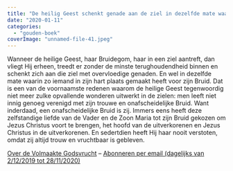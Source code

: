 ```yaml
---
title: "De heilig Geest schenkt genade aan de ziel in dezelfde mate waarin zo iemand in zijn hart plaats heeft gemaakt voor zijn Bruid"
date: "2020-01-11"
categories: 
  - "gouden-boek"
coverImage: "unnamed-file-41.jpeg"
---
```


Wanneer de heilige Geest, haar Bruidegom, haar in een ziel aantreft, dan vliegt Hij erheen, treedt er zonder de minste terughoudendheid binnen en schenkt zich aan die ziel met overvloedige genaden. En wel in dezelfde mate waarin zo iemand in zijn hart plaats gemaakt heeft voor zijn Bruid. Dat is een van de voornaamste redenen waarom de heilige Geest tegenwoordig niet meer zulke opvallende wonderen uitwerkt in de zielen: men leeft niet innig genoeg verenigd met zijn trouwe en onafscheidelijke Bruid. Want inderdaad, een onafscheidelijke Bruid is zij. Immers eens heeft deze zelfstandige liefde van de Vader en de Zoon Maria tot zijn Bruid gekozen om Jezus Christus voort te brengen, het hoofd van de uitverkorenen en Jezus Christus in de uitverkorenen. En sedertdien heeft Hij haar nooit verstoten, omdat zij altijd trouw en vruchtbaar is gebleven.

[Over de Volmaakte Godsvrucht](/blog/een-jaar-lang-volmaakte-godsvrucht/) – [Abonneren per email (dagelijks van 2/12/2019 tot 28/11/2020)](http://eepurl.com/9RKvX)

